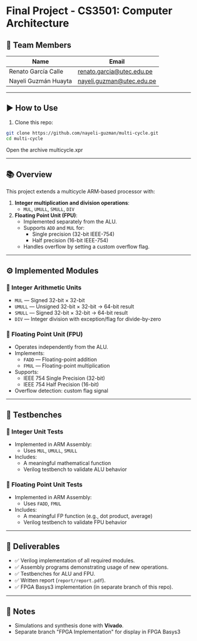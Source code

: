 # Final Project - CS3501: Computer Architecture

## 👥 Team Members

| Name                    | Email                  |
|-------------------------|------------------------|
| Renato García Calle     | renato.garcia@utec.edu.pe |
| Nayeli Guzmán Huayta    | nayeli.guzman@utec.edu.pe  |

---

## ▶️ How to Use

1. Clone this repo:

```bash
git clone https://github.com/nayeli-guzman/multi-cycle.git
cd multi-cycle
```

Open the archive multicycle.xpr

---

## 📚 Overview

This project extends a multicycle ARM-based processor with:

1. **Integer multiplication and division operations**:
   - `MUL`, `UMULL`, `SMULL`, `DIV`
2. **Floating Point Unit (FPU)**:
   - Implemented separately from the ALU.
   - Supports `ADD` and `MUL` for:
     - Single precision (32-bit IEEE-754)
     - Half precision (16-bit IEEE-754)
   - Handles overflow by setting a custom overflow flag.

---

## ⚙️ Implemented Modules

### 🔢 Integer Arithmetic Units
- `MUL` — Signed 32-bit × 32-bit
- `UMULL` — Unsigned 32-bit × 32-bit → 64-bit result
- `SMULL` — Signed 32-bit × 32-bit → 64-bit result
- `DIV` — Integer division with exception/flag for divide-by-zero

### 🧮 Floating Point Unit (FPU)
- Operates independently from the ALU.
- Implements:
  - `FADD` — Floating-point addition
  - `FMUL` — Floating-point multiplication
- Supports:
  - IEEE 754 Single Precision (32-bit)
  - IEEE 754 Half Precision (16-bit)
- Overflow detection: custom flag signal

---

## 🧪 Testbenches

### 🧪 Integer Unit Tests
- Implemented in ARM Assembly:
  - Uses `MUL`, `UMULL`, `SMULL`
- Includes:
  - A meaningful mathematical function
  - Verilog testbench to validate ALU behavior

### 🧪 Floating Point Unit Tests
- Implemented in ARM Assembly:
  - Uses `FADD`, `FMUL`
- Includes:
  - A meaningful FP function (e.g., dot product, average)
  - Verilog testbench to validate FPU behavior


---

## 📅 Deliverables

- ✅ Verilog implementation of all required modules.
- ✅ Assembly programs demonstrating usage of new operations.
- ✅ Testbenches for ALU and FPU.
- ✅ Written report (`report/report.pdf`).
- ✅ FPGA Basys3 implementation (in separate branch of this repo).
---

## 📝 Notes

- Simulations and synthesis done with **Vivado**.
- Separate branch "FPGA Implementation" for display in FPGA Basys3
